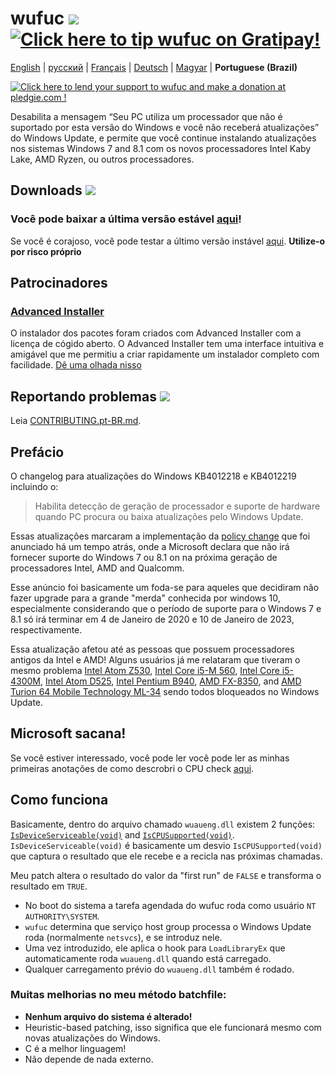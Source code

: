 # wufuc [![](https://ci.appveyor.com/api/projects/status/0s2unkpokttyslf0?svg=true)](https://ci.appveyor.com/project/zeffy/wufuc) [![Click here to tip wufuc on Gratipay!](https://img.shields.io/gratipay/team/wufuc.svg)](https://gratipay.com/wufuc/)

[English](README.md) | [русский](README.ru-RU.md) | [Français](README.fr-FR.md) | [Deutsch](README.de-DE.md) | [Magyar](README.hu-HU.md) | **Portuguese (Brazil)**

[![Click here to lend your support to wufuc and make a donation at pledgie.com !](https://pledgie.com/campaigns/34055.png)](https://pledgie.com/campaigns/34055)

Desabilita a mensagem “Seu PC utiliza um processador que não é suportado por esta versão do Windows e você não receberá atualizações” do Windows Update, e permite que você continue instalando atualizações nos sistemas Windows 7 and 8.1 com os novos processadores Intel Kaby Lake, AMD Ryzen, ou outros processadores.

## Downloads [![](https://img.shields.io/github/downloads/zeffy/wufuc/total.svg)](../../releases)

### Você pode baixar a última versão estável [aqui](../../releases/latest)!

Se você é corajoso, você pode testar a último versão instável  [aqui](https://ci.appveyor.com/project/zeffy/wufuc). **Utilize-o por risco próprio**

## Patrocinadores

### [Advanced Installer](http://www.advancedinstaller.com/)
O instalador dos pacotes foram criados com Advanced Installer com a licença de cógido aberto. O Advanced Installer tem uma interface intuitiva e amigável que me permitiu a criar rapidamente um instalador completo com facilidade. [Dê uma olhada nisso](http://www.advancedinstaller.com/)

## Reportando problemas [![](https://isitmaintained.com/badge/resolution/zeffy/wufuc.svg)](https://isitmaintained.com/project/zeffy/wufuc)

Leia [CONTRIBUTING.pt-BR.md](CONTRIBUTING.pt-BR.md).

## Prefácio

O changelog para atualizações do Windows KB4012218 e KB4012219 incluindo o:

> Habilita detecção de geração de processador e suporte de hardware quando PC procura ou baixa atualizações pelo Windows Update.

Essas atualizações marcaram a implementação da [policy change](https://blogs.windows.com/windowsexperience/2016/01/15/windows-10-embracing-silicon-innovation/) que foi anunciado há um tempo atrás, onde a Microsoft declara que não irá fornecer suporte do Windows 7 ou 8.1 on na próxima geração de processadores Intel, AMD and Qualcomm.

Esse anúncio foi basicamente um foda-se para aqueles que decidiram não fazer upgrade para a grande "merda" conhecida por windows 10, especialmente considerando que o período de suporte para o Windows 7 e 8.1 só irá terminar em 4 de Janeiro de 2020 e 10 de Janeiro de 2023, respectivamente.

Essa atualização afetou até as pessoas que possuem processadores antigos da Intel e AMD! Alguns usuários já me relataram que tiveram o mesmo problema [Intel Atom Z530](../../issues/7), [Intel Core i5-M 560](../../issues/23), [Intel Core i5-4300M](../../issues/24), [Intel Atom D525](../../issues/34), [Intel Pentium B940](../../issues/63), [AMD FX-8350](../../issues/32), and [AMD Turion 64 Mobile Technology ML-34](../../issues/80) sendo todos bloqueados no Windows Update.

## Microsoft sacana!

Se você estiver interessado, você pode ler você pode ler as minhas primeiras anotações de como descrobri o CPU check [aqui](../../tree/old-kb4012218-19).

## Como funciona

Basicamente, dentro do arquivo chamado `wuaueng.dll` existem 2 funções: [`IsDeviceServiceable(void)`](https://gist.github.com/zeffy/e5ec266952932bc905eb0cbc6ed72185) and [`IsCPUSupported(void)`](https://gist.github.com/zeffy/1a8f8984d2bec97ae24af63a76278694). `IsDeviceServiceable(void)` é basicamente um desvio `IsCPUSupported(void)` que captura o resultado que ele recebe e a recicla nas próximas chamadas.

Meu patch altera o resultado do valor da "first run" de `FALSE` e transforma o resultado em `TRUE`.

- No boot do sistema a tarefa agendada do wufuc roda como usuário `NT AUTHORITY\SYSTEM`.
- `wufuc` determina que serviço host group processa o Windows Update roda (normalmente `netsvcs`), e se introduz nele.
- Uma vez introduzido, ele aplica o hook para `LoadLibraryEx` que automaticamente roda `wuaueng.dll` quando está carregado.
- Qualquer carregamento prévio do `wuaueng.dll` também é rodado. 

### Muitas melhorias no meu método batchfile:

- **Nenhum arquivo do sistema é alterado!**
- Heuristic-based patching, isso significa que ele funcionará mesmo com novas atualizações do Windows.
- C é a melhor linguagem!
- Não depende de nada externo.
